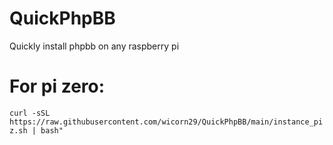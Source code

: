 # QuickPhpBB
Quickly install phpbb on any raspberry pi



# For pi zero:
`curl -sSL https://raw.githubusercontent.com/wicorn29/QuickPhpBB/main/instance_piz.sh | bash"`
